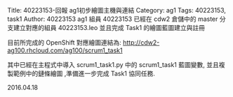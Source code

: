 Title: 40223153-回報 ag1初步繪圖主機與連結
Category: ag1
Tags: 40223153, task1
Author: 40223153
ag1 組員 40223153 已經在 cdw2 倉儲中的 master 分支建立對應的組員 40223153.leo 並且完成 Task1 的繪圖藍圖建立與註冊

<!-- PELICAN_END_SUMMARY -->

目前所完成的 OpenShift 對應繪圖連結為: <a href="http://cdw2-ag100.rhcloud.com/ag100/scrum1_task1">http://cdw2-ag100.rhcloud.com/ag100/scrum1_task1</a>

其中已經在主程式中導入 scrum1_task1.py 中的 scrum1_task1 藍圖變數, 並且複製範例中的鏈條繪圖 ,準備進一步完成 Task1 協同任務.

2016.04.18
